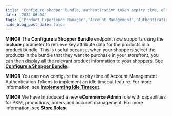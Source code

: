 ```yaml
---
title: 'Configure shopper bundle, authentication token expiry time, eCommerce Admin role'
date: '2024-06-04'
tags: ['Product Experience Manager','Account Management','Authentication']
hide_blog_post_date: false
---
```

**MINOR** The **Configure a Shopper Bundle** endpoint now supports using the **include** parameter to retrieve key attribute data for the products in a product bundle. This is useful because, when your shoppers select the products in the bundle that they want to purchase in your storefront, you can then display all the relevant product information to your shoppers. See **[Configure a Shopper Bundle](https://beta.elasticpath.dev/docs/api/pxm/catalog/configure-by-context-product)**.

**MINOR** You can now configure the expiry time of Account Management Authentication Tokens to implement an idle timeout feature. For more information, see **[Implementing Idle Timeout](https://beta.elasticpath.dev/guides/How-To/Accounts/implement-idle-timeout)**.

**MINOR** We have Introduced a new **eCommerce Admin** role with capabilities for PXM, promotions, orders and account management. For more information, see **[Store Roles](https://beta.elasticpath.dev/guides/Getting-Started/team-management)**.

